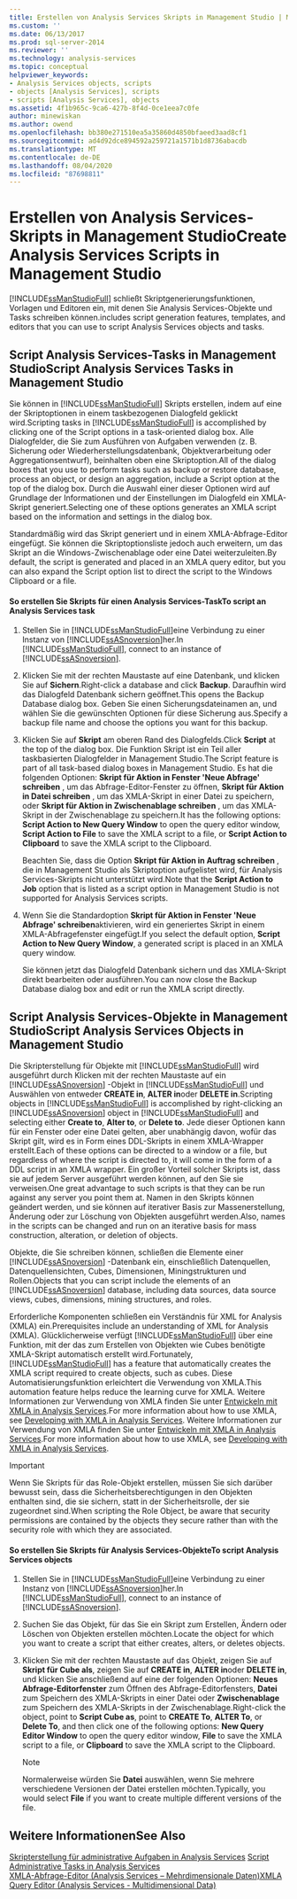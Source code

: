 ```yaml
---
title: Erstellen von Analysis Services Skripts in Management Studio | Microsoft-Dokumentation
ms.custom: ''
ms.date: 06/13/2017
ms.prod: sql-server-2014
ms.reviewer: ''
ms.technology: analysis-services
ms.topic: conceptual
helpviewer_keywords:
- Analysis Services objects, scripts
- objects [Analysis Services], scripts
- scripts [Analysis Services], objects
ms.assetid: 4f1b965c-9ca6-427b-8f4d-0ce1eea7c0fe
author: minewiskan
ms.author: owend
ms.openlocfilehash: bb380e271510ea5a35860d4850bfaeed3aad8cf1
ms.sourcegitcommit: ad4d92dce894592a259721a1571b1d8736abacdb
ms.translationtype: MT
ms.contentlocale: de-DE
ms.lasthandoff: 08/04/2020
ms.locfileid: "87698811"
---
```

# <a name="create-analysis-services-scripts-in-management-studio"></a><span data-ttu-id="52fa6-102">Erstellen von Analysis Services-Skripts in Management Studio</span><span class="sxs-lookup"><span data-stu-id="52fa6-102">Create Analysis Services Scripts in Management Studio</span></span>
  [!INCLUDE[ssManStudioFull](../../includes/ssmanstudiofull-md.md)] <span data-ttu-id="52fa6-103">schließt Skriptgenerierungsfunktionen, Vorlagen und Editoren ein, mit denen Sie Analysis Services-Objekte und Tasks schreiben können.</span><span class="sxs-lookup"><span data-stu-id="52fa6-103">includes script generation features, templates, and editors that you can use to script Analysis Services objects and tasks.</span></span>  
  
## <a name="script-analysis-services-tasks-in-management-studio"></a><span data-ttu-id="52fa6-104">Script Analysis Services-Tasks in Management Studio</span><span class="sxs-lookup"><span data-stu-id="52fa6-104">Script Analysis Services Tasks in Management Studio</span></span>  
 <span data-ttu-id="52fa6-105">Sie können in [!INCLUDE[ssManStudioFull](../../includes/ssmanstudiofull-md.md)] Skripts erstellen, indem auf eine der Skriptoptionen in einem taskbezogenen Dialogfeld geklickt wird.</span><span class="sxs-lookup"><span data-stu-id="52fa6-105">Scripting tasks in [!INCLUDE[ssManStudioFull](../../includes/ssmanstudiofull-md.md)] is accomplished by clicking one of the Script options in a task-oriented dialog box.</span></span> <span data-ttu-id="52fa6-106">Alle Dialogfelder, die Sie zum Ausführen von Aufgaben verwenden (z. B. Sicherung oder Wiederherstellungsdatenbank, Objektverarbeitung oder Aggregationsentwurf), beinhalten oben eine Skriptoption.</span><span class="sxs-lookup"><span data-stu-id="52fa6-106">All of the dialog boxes that you use to perform tasks such as backup or restore database, process an object, or design an aggregation, include a Script option at the top of the dialog box.</span></span> <span data-ttu-id="52fa6-107">Durch die Auswahl einer dieser Optionen wird auf Grundlage der Informationen und der Einstellungen im Dialogfeld ein XMLA-Skript generiert.</span><span class="sxs-lookup"><span data-stu-id="52fa6-107">Selecting one of these options generates an XMLA script based on the information and settings in the dialog box.</span></span>  
  
 <span data-ttu-id="52fa6-108">Standardmäßig wird das Skript generiert und in einem XMLA-Abfrage-Editor eingefügt. Sie können die Skriptoptionsliste jedoch auch erweitern, um das Skript an die Windows-Zwischenablage oder eine Datei weiterzuleiten.</span><span class="sxs-lookup"><span data-stu-id="52fa6-108">By default, the script is generated and placed in an XMLA query editor, but you can also expand the Script option list to direct the script to the Windows Clipboard or a file.</span></span>  
  
#### <a name="to-script-an-analysis-services-task"></a><span data-ttu-id="52fa6-109">So erstellen Sie Skripts für einen Analysis Services-Task</span><span class="sxs-lookup"><span data-stu-id="52fa6-109">To script an Analysis Services task</span></span>  
  
1.  <span data-ttu-id="52fa6-110">Stellen Sie in [!INCLUDE[ssManStudioFull](../../includes/ssmanstudiofull-md.md)]eine Verbindung zu einer Instanz von [!INCLUDE[ssASnoversion](../../includes/ssasnoversion-md.md)]her.</span><span class="sxs-lookup"><span data-stu-id="52fa6-110">In [!INCLUDE[ssManStudioFull](../../includes/ssmanstudiofull-md.md)], connect to an instance of [!INCLUDE[ssASnoversion](../../includes/ssasnoversion-md.md)].</span></span>  
  
2.  <span data-ttu-id="52fa6-111">Klicken Sie mit der rechten Maustaste auf eine Datenbank, und klicken Sie auf **Sichern**.</span><span class="sxs-lookup"><span data-stu-id="52fa6-111">Right-click a database and click **Backup**.</span></span> <span data-ttu-id="52fa6-112">Daraufhin wird das Dialogfeld Datenbank sichern geöffnet.</span><span class="sxs-lookup"><span data-stu-id="52fa6-112">This opens the Backup Database dialog box.</span></span> <span data-ttu-id="52fa6-113">Geben Sie einen Sicherungsdateinamen an, und wählen Sie die gewünschten Optionen für diese Sicherung aus.</span><span class="sxs-lookup"><span data-stu-id="52fa6-113">Specify a backup file name and choose the options you want for this backup.</span></span>  
  
3.  <span data-ttu-id="52fa6-114">Klicken Sie auf **Skript** am oberen Rand des Dialogfelds.</span><span class="sxs-lookup"><span data-stu-id="52fa6-114">Click **Script** at the top of the dialog box.</span></span> <span data-ttu-id="52fa6-115">Die Funktion Skript ist ein Teil aller taskbasierten Dialogfelder in Management Studio.</span><span class="sxs-lookup"><span data-stu-id="52fa6-115">The Script feature is part of all task-based dialog boxes in Management Studio.</span></span> <span data-ttu-id="52fa6-116">Es hat die folgenden Optionen: **Skript für Aktion in Fenster 'Neue Abfrage' schreiben** , um das Abfrage-Editor-Fenster zu öffnen, **Skript für Aktion in Datei schreiben** , um das XMLA-Skript in einer Datei zu speichern, oder **Skript für Aktion in Zwischenablage schreiben** , um das XMLA-Skript in der Zwischenablage zu speichern.</span><span class="sxs-lookup"><span data-stu-id="52fa6-116">It has the following options: **Script Action to New Query Window** to open the query editor window, **Script Action to File** to save the XMLA script to a file, or **Script Action to Clipboard** to save the XMLA script to the Clipboard.</span></span>  
  
     <span data-ttu-id="52fa6-117">Beachten Sie, dass die Option **Skript für Aktion in Auftrag schreiben** , die in Management Studio als Skriptoption aufgelistet wird, für Analysis Services-Skripts nicht unterstützt wird.</span><span class="sxs-lookup"><span data-stu-id="52fa6-117">Note that the **Script Action to Job** option that is listed as a script option in Management Studio is not supported for Analysis Services scripts.</span></span>  
  
4.  <span data-ttu-id="52fa6-118">Wenn Sie die Standardoption **Skript für Aktion in Fenster 'Neue Abfrage' schreiben**aktivieren, wird ein generiertes Skript in einem XMLA-Abfragefenster eingefügt.</span><span class="sxs-lookup"><span data-stu-id="52fa6-118">If you select the default option, **Script Action to New Query Window**, a generated script is placed in an XMLA query window.</span></span>  
  
     <span data-ttu-id="52fa6-119">Sie können jetzt das Dialogfeld Datenbank sichern und das XMLA-Skript direkt bearbeiten oder ausführen.</span><span class="sxs-lookup"><span data-stu-id="52fa6-119">You can now close the Backup Database dialog box and edit or run the XMLA script directly.</span></span>  
  
## <a name="script-analysis-services-objects-in-management-studio"></a><span data-ttu-id="52fa6-120">Script Analysis Services-Objekte in Management Studio</span><span class="sxs-lookup"><span data-stu-id="52fa6-120">Script Analysis Services Objects in Management Studio</span></span>  
 <span data-ttu-id="52fa6-121">Die Skripterstellung für Objekte mit [!INCLUDE[ssManStudioFull](../../includes/ssmanstudiofull-md.md)] wird ausgeführt durch Klicken mit der rechten Maustaste auf ein [!INCLUDE[ssASnoversion](../../includes/ssasnoversion-md.md)] -Objekt in [!INCLUDE[ssManStudioFull](../../includes/ssmanstudiofull-md.md)] und Auswählen von entweder **CREATE in**, **ALTER in**oder **DELETE in**.</span><span class="sxs-lookup"><span data-stu-id="52fa6-121">Scripting objects in [!INCLUDE[ssManStudioFull](../../includes/ssmanstudiofull-md.md)] is accomplished by right-clicking an [!INCLUDE[ssASnoversion](../../includes/ssasnoversion-md.md)] object in [!INCLUDE[ssManStudioFull](../../includes/ssmanstudiofull-md.md)] and selecting either **Create to**, **Alter to**, or **Delete to**.</span></span> <span data-ttu-id="52fa6-122">Jede dieser Optionen kann für ein Fenster oder eine Datei gelten, aber unabhängig davon, wofür das Skript gilt, wird es in Form eines DDL-Skripts in einem XMLA-Wrapper erstellt.</span><span class="sxs-lookup"><span data-stu-id="52fa6-122">Each of these options can be directed to a window or a file, but regardless of where the script is directed to, it will come in the form of a DDL script in an XMLA wrapper.</span></span> <span data-ttu-id="52fa6-123">Ein großer Vorteil solcher Skripts ist, dass sie auf jedem Server ausgeführt werden können, auf den Sie sie verweisen.</span><span class="sxs-lookup"><span data-stu-id="52fa6-123">One great advantage to such scripts is that they can be run against any server you point them at.</span></span> <span data-ttu-id="52fa6-124">Namen in den Skripts können geändert werden, und sie können auf iterativer Basis zur Massenerstellung, Änderung oder zur Löschung von Objekten ausgeführt werden.</span><span class="sxs-lookup"><span data-stu-id="52fa6-124">Also, names in the scripts can be changed and run on an iterative basis for mass construction, alteration, or deletion of objects.</span></span>  
  
 <span data-ttu-id="52fa6-125">Objekte, die Sie schreiben können, schließen die Elemente einer [!INCLUDE[ssASnoversion](../../includes/ssasnoversion-md.md)] -Datenbank ein, einschließlich Datenquellen, Datenquellensichten, Cubes, Dimensionen, Miningstrukturen und Rollen.</span><span class="sxs-lookup"><span data-stu-id="52fa6-125">Objects that you can script include the elements of an [!INCLUDE[ssASnoversion](../../includes/ssasnoversion-md.md)] database, including data sources, data source views, cubes, dimensions, mining structures, and roles.</span></span>  
  
 <span data-ttu-id="52fa6-126">Erforderliche Komponenten schließen ein Verständnis für XML for Analysis (XMLA) ein.</span><span class="sxs-lookup"><span data-stu-id="52fa6-126">Prerequisites include an understanding of XML for Analysis (XMLA).</span></span> <span data-ttu-id="52fa6-127">Glücklicherweise verfügt [!INCLUDE[ssManStudioFull](../../includes/ssmanstudiofull-md.md)] über eine Funktion, mit der das zum Erstellen von Objekten wie Cubes benötigte XMLA-Skript automatisch erstellt wird.</span><span class="sxs-lookup"><span data-stu-id="52fa6-127">Fortunately, [!INCLUDE[ssManStudioFull](../../includes/ssmanstudiofull-md.md)] has a feature that automatically creates the XMLA script required to create objects, such as cubes.</span></span> <span data-ttu-id="52fa6-128">Diese Automatisierungsfunktion erleichtert die Verwendung von XMLA.</span><span class="sxs-lookup"><span data-stu-id="52fa6-128">This automation feature helps reduce the learning curve for XMLA.</span></span> <span data-ttu-id="52fa6-129">Weitere Informationen zur Verwendung von XMLA finden Sie unter [Entwickeln mit XMLA in Analysis Services](../multidimensional-models-scripting-language-assl-xmla/developing-with-xmla-in-analysis-services.md).</span><span class="sxs-lookup"><span data-stu-id="52fa6-129">For more information about how to use XMLA, see [Developing with XMLA in Analysis Services](../multidimensional-models-scripting-language-assl-xmla/developing-with-xmla-in-analysis-services.md).</span></span> <span data-ttu-id="52fa6-130">Weitere Informationen zur Verwendung von XMLA finden Sie unter [Entwickeln mit XMLA in Analysis Services](../multidimensional-models-scripting-language-assl-xmla/developing-with-xmla-in-analysis-services.md).</span><span class="sxs-lookup"><span data-stu-id="52fa6-130">For more information about how to use XMLA, see [Developing with XMLA in Analysis Services](../multidimensional-models-scripting-language-assl-xmla/developing-with-xmla-in-analysis-services.md).</span></span>  
  
> [!IMPORTANT]  
>  <span data-ttu-id="52fa6-131">Wenn Sie Skripts für das Role-Objekt erstellen, müssen Sie sich darüber bewusst sein, dass die Sicherheitsberechtigungen in den Objekten enthalten sind, die sie sichern, statt in der Sicherheitsrolle, der sie zugeordnet sind.</span><span class="sxs-lookup"><span data-stu-id="52fa6-131">When scripting the Role Object, be aware that security permissions are contained by the objects they secure rather than with the security role with which they are associated.</span></span>  
  
#### <a name="to-script-analysis-services-objects"></a><span data-ttu-id="52fa6-132">So erstellen Sie Skripts für Analysis Services-Objekte</span><span class="sxs-lookup"><span data-stu-id="52fa6-132">To script Analysis Services objects</span></span>  
  
1.  <span data-ttu-id="52fa6-133">Stellen Sie in [!INCLUDE[ssManStudioFull](../../includes/ssmanstudiofull-md.md)]eine Verbindung zu einer Instanz von [!INCLUDE[ssASnoversion](../../includes/ssasnoversion-md.md)]her.</span><span class="sxs-lookup"><span data-stu-id="52fa6-133">In [!INCLUDE[ssManStudioFull](../../includes/ssmanstudiofull-md.md)], connect to an instance of [!INCLUDE[ssASnoversion](../../includes/ssasnoversion-md.md)].</span></span>  
  
2.  <span data-ttu-id="52fa6-134">Suchen Sie das Objekt, für das Sie ein Skript zum Erstellen, Ändern oder Löschen von Objekten erstellen möchten.</span><span class="sxs-lookup"><span data-stu-id="52fa6-134">Locate the object for which you want to create a script that either creates, alters, or deletes objects.</span></span>  
  
3.  <span data-ttu-id="52fa6-135">Klicken Sie mit der rechten Maustaste auf das Objekt, zeigen Sie auf **Skript für Cube als**, zeigen Sie auf **CREATE in**, **ALTER in**oder **DELETE in**, und klicken Sie anschließend auf eine der folgenden Optionen: **Neues Abfrage-Editorfenster** zum Öffnen des Abfrage-Editorfensters, **Datei** zum Speichern des XMLA-Skripts in einer Datei oder **Zwischenablage** zum Speichern des XMLA-Skripts in der Zwischenablage.</span><span class="sxs-lookup"><span data-stu-id="52fa6-135">Right-click the object, point to **Script Cube as**, point to **CREATE To**, **ALTER To**, or **Delete To**, and then click one of the following options: **New Query Editor Window** to open the query editor window, **File** to save the XMLA script to a file, or **Clipboard** to save the XMLA script to the Clipboard.</span></span>  
  
    > [!NOTE]  
    >  <span data-ttu-id="52fa6-136">Normalerweise würden Sie **Datei** auswählen, wenn Sie mehrere verschiedene Versionen der Datei erstellen möchten.</span><span class="sxs-lookup"><span data-stu-id="52fa6-136">Typically, you would select **File** if you want to create multiple different versions of the file.</span></span>  
  
## <a name="see-also"></a><span data-ttu-id="52fa6-137">Weitere Informationen</span><span class="sxs-lookup"><span data-stu-id="52fa6-137">See Also</span></span>  
 <span data-ttu-id="52fa6-138">[Skripterstellung für administrative Aufgaben in Analysis Services](../script-administrative-tasks-in-analysis-services.md) </span><span class="sxs-lookup"><span data-stu-id="52fa6-138">[Script Administrative Tasks in Analysis Services](../script-administrative-tasks-in-analysis-services.md) </span></span>  
 [<span data-ttu-id="52fa6-139">XMLA-Abfrage-Editor &#40;Analysis Services – Mehrdimensionale Daten&#41;</span><span class="sxs-lookup"><span data-stu-id="52fa6-139">XMLA Query Editor &#40;Analysis Services - Multidimensional Data&#41;</span></span>](../xmla-query-editor-analysis-services-multidimensional-data.md)  
  
  
